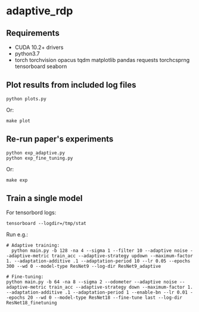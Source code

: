 # adaptive_rdp

## Requirements

- CUDA 10.2+ drivers
- python3.7
- torch torchvision opacus tqdm matplotlib pandas requests torchcsprng
    tensorboard seaborn

## Plot results from included log files

    python plots.py

Or:

    make plot

## Re-run paper's experiments

    python exp_adaptive.py
    python exp_fine_tuning.py

Or:

    make exp

## Train a single model

For tensorbord logs:

    tensorboard --logdir=/tmp/stat

Run e.g.:

    # Adaptive training:
	  python main.py -b 128 -na 4 --sigma 1 --filter 10 --adaptive noise --adaptive-metric train_acc --adaptive-strategy updown --maximum-factor 1. --adaptation-additive .1 --adaptation-period 10 --lr 0.05 --epochs 300 --wd 0 --model-type ResNet9 --log-dir ResNet9_adaptive

    # Fine-tuning:
    python main.py -b 64 -na 8 --sigma 2 --odometer --adaptive noise --adaptive-metric train_acc --adaptive-strategy down --maximum-factor 1. --adaptation-additive .1 --adaptation-period 1 --enable-bn --lr 0.01 --epochs 20 --wd 0 --model-type ResNet18 --fine-tune last --log-dir ResNet18_finetuning
